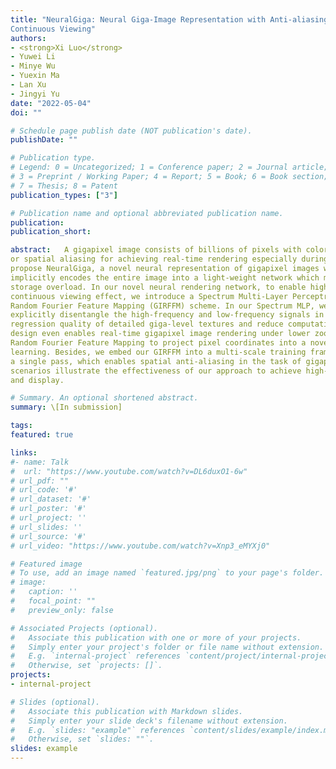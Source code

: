 ```yaml
---
title: "NeuralGiga: Neural Giga-Image Representation with Anti-aliasing and
Continuous Viewing"
authors:
- <strong>Xi Luo</strong>
- Yuwei Li
- Minye Wu
- Yuexin Ma
- Lan Xu
- Jingyi Yu
date: "2022-05-04"
doi: ""

# Schedule page publish date (NOT publication's date).
publishDate: ""

# Publication type.
# Legend: 0 = Uncategorized; 1 = Conference paper; 2 = Journal article;
# 3 = Preprint / Working Paper; 4 = Report; 5 = Book; 6 = Book section;
# 7 = Thesis; 8 = Patent
publication_types: ["3"]

# Publication name and optional abbreviated publication name.
publication: 
publication_short: 

abstract:   A gigapixel image consists of billions of pixels with color information to record fine details of the scene, leading to tremendous data overload for storage and display. Recent advances of gigapixel imaging still suffer from large storage size, I/O overhead
or spatial aliasing for achieving real-time rendering especially during zoom-in or zoom-out. To fill this gap, in this paper, we
propose NeuralGiga, a novel neural representation of gigapixel images with an effective neural rendering scheme. NeuralGiga
implicitly encodes the entire image into a light-weight network which maps pixel coordinates into RGB values with efficient
storage overload. In our novel neural rendering network, to enable high-quality giga-image regression with anti-aliasing and
continuous viewing effect, we introduce a Spectrum Multi-Layer Perceptron (MLP) design and a Gaussian-based Integrated
Random Fourier Feature Mapping (GIRFFM) scheme. In our Spectrum MLP, we adopt a hierarchical network architecture to
explicitly disentangle the high-frequency and low-frequency signals in the implicit representation framework, so as to boost the
regression quality of detailed giga-level textures and reduce computational and storage complexity significantly. Such spectrum
design even enables real-time gigapixel image rendering under lower zoom levels. In our GIRFFM scheme, we adopt the
Random Fourier Feature Mapping to project pixel coordinates into a novel feature space to facilitate high-frequency signal
learning. Besides, we embed our GIRFFM into a multi-scale training framework for continuous pixel cone integration in
a single pass, which enables spatial anti-aliasing in the task of gigapixel image display. Extensive experiments on various
scenarios illustrate the effectiveness of our approach to achieve high-quality neural giga-image representation for both storage
and display.

# Summary. An optional shortened abstract.
summary: \[In submission]

tags:
featured: true

links:
#- name: Talk
#  url: "https://www.youtube.com/watch?v=DL6duxO1-6w"
# url_pdf: ""
# url_code: '#'
# url_dataset: '#'
# url_poster: '#'
# url_project: ''
# url_slides: ''
# url_source: '#'
# url_video: "https://www.youtube.com/watch?v=Xnp3_eMYXj0"

# Featured image
# To use, add an image named `featured.jpg/png` to your page's folder. 
# image:
#   caption: ''
#   focal_point: ""
#   preview_only: false

# Associated Projects (optional).
#   Associate this publication with one or more of your projects.
#   Simply enter your project's folder or file name without extension.
#   E.g. `internal-project` references `content/project/internal-project/index.md`.
#   Otherwise, set `projects: []`.
projects:
- internal-project

# Slides (optional).
#   Associate this publication with Markdown slides.
#   Simply enter your slide deck's filename without extension.
#   E.g. `slides: "example"` references `content/slides/example/index.md`.
#   Otherwise, set `slides: ""`.
slides: example
---
```

